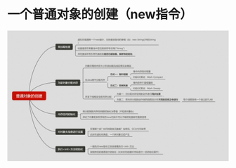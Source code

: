 # 一个普通对象的创建（new指令）

![一个普通对象的创建](<https://github.com/Xer97/Java-MindMapping/blob/master/docs/JVM/pics/%E6%99%AE%E9%80%9A%E5%AF%B9%E8%B1%A1%E7%9A%84%E5%88%9B%E5%BB%BA.png>)